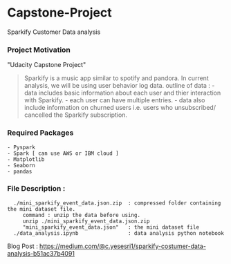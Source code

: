 # Capstone-Project
Sparkify Customer Data analysis 
### Project Motivation 
"Udacity Capstone Project"
> Sparkify is a music  app similar to spotify and pandora.
> In current analysis, we will be using user behavior log data.
> outline of data : 
    - data includes basic  information about each user and thier interaction with Sparkify.
    - each user can have multiple entries.
    - data also include information on churned users i.e. users who unsubscribed/ cancelled the Sparkify subscription.
    
### Required Packages 
    - Pyspark 
    - Spark [ can use AWS or IBM cloud ] 
    - Matplotlib
    - Seaborn
    - pandas
### File Description : 
      ./mini_sparkify_event_data.json.zip  : compressed folder containing the mini dataset file.
         command : unzip the data before using.
         unzip ./mini_sparkify_event_data.json.zip  
         "mini_sparkify_event_data.json"   : the mini dataset file
      ./data_analysis.ipynb                : data analysis python notebook
 
Blog Post : https://medium.com/@c.yesesri1/sparkify-costumer-data-analysis-b51ac37b4091
